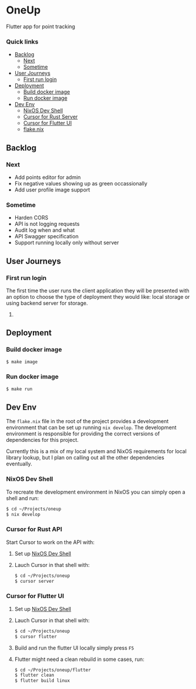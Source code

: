 # OneUp

Flutter app for point tracking

### Quick links
* [Backlog](#backlog)
  * [Next](#next)
  * [Sometime](#sometime)
* [User Journeys](#user-journeys)
  * [First run login](#first-run-login)
* [Deployment](#deployment)
  * [Build docker image](#build-docker-image)
  * [Run docker image](#run-docker-image)
* [Dev Env](#dev-env)
  * [NixOS Dev Shell](#-nixos-dev-shell)
  * [Cursor for Rust Server](#cursor-for-rust-server)
  * [Cursor for Flutter UI](#cursor-for-flutter-ui)
  * [flake.nix](#flake-nix)

## Backlog

### Next
* Add points editor for admin
* Fix negative values showing up as green occassionally
* Add user profile image support

### Sometime
* Harden CORS
* API is not logging requests
* Audit log when and what
* API Swagger specification
* Support running locally only without server

## User Journeys

### First run login
The first time the user runs the client application they will be presented with an option to choose 
the type of deployment they would like: local storage or using backend server for storage.

1. 

## Deployment

### Build docker image
```bash
$ make image
```

### Run docker image
```bash
$ make run
```

## Dev Env
The `flake.nix` file in the root of the project provides a development environment that can be set up 
running `nix develop`. The development environment is responsible for providing the correct versions 
of dependencies for this project.

Currently this is a mix of my local system and NixOS requirements for local library lookup, but I 
plan on calling out all the other dependencies eventually.

### NixOS Dev Shell
To recreate the development environment in NixOS you can simply open a shell and run:
```bash
$ cd ~/Projects/oneup
$ nix develop
```

### Cursor for Rust API
Start Cursor to work on the API with:

1. Set up [NixOS Dev Shell](#nixos-dev-shell)

2. Lauch Cursor in that shell with:
   ```bash
   $ cd ~/Projects/oneup
   $ cursor server
   ```

### Cursor for Flutter UI

1. Set up [NixOS Dev Shell](#nixos-dev-shell)

2. Lauch Cursor in that shell with:
   ```bash
   $ cd ~/Projects/oneup
   $ cursor flutter
   ```

2. Build and run the flutter UI locally simply press `F5`

3. Flutter might need a clean rebuild in some cases, run:
   ```bash
   $ cd ~/Projects/oneup/flutter
   $ flutter clean
   $ flutter build linux
   ```
